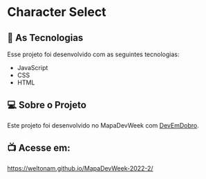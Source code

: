 # Character Select


## 🚀 As Tecnologias

Esse projeto foi desenvolvido com as seguintes tecnologias:

- JavaScript
- CSS
- HTML

## 💻 Sobre o Projeto

Este projeto foi desenvolvido no MapaDevWeek com [DevEmDobro](https://github.com/devemdobro).



## :tv: Acesse em:

https://weltonam.github.io/MapaDevWeek-2022-2/

